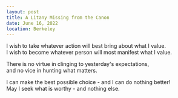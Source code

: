 ```yaml
---
layout: post
title: A Litany Missing from the Canon
date: June 16, 2022
location: Berkeley
---
```


I wish to take whatever action will best bring about what I value.<br />
I wish to become whatever person will most manifest what I value.


There is no virtue in clinging to yesterday's expectations,<br />
and no vice in hunting what matters.


I can make the best possible choice - and I can do nothing better!<br />
May I seek what is worthy - and nothing else.
